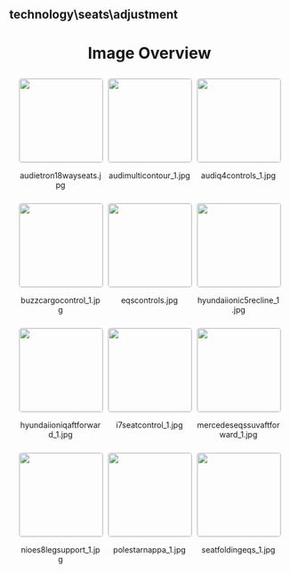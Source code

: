 ## technology\seats\adjustment

<style>
    .image-gallery {
        display: flex;
        flex-wrap: wrap;
        gap: 10px;
        justify-content: center;
        padding: 10px;
    }
    .image-gallery img {
        width: 150px;
        height: auto;
        border: 1px solid #ddd;
        border-radius: 5px;
    }
    .image-gallery div {
        flex: 1 1 calc(33.333% - 20px); /* Three images per row on large screens */
        max-width: 150px;
        text-align: center;
    }
    @media (max-width: 768px) {
        .image-gallery div {
            flex: 1 1 calc(50% - 20px); /* Two images per row on medium screens */
        }
    }
    @media (max-width: 480px) {
        .image-gallery div {
            flex: 1 1 100%; /* One image per row on small screens */
        }
    }
</style>
<h1 style ="text-align: center;"> Image Overview </h1> <div class="image-gallery">
<div>
<img src="https://media.evkx.net/multimedia/technology/seats/adjustment/audietron18wayseats_st.jpg">
<p>audietron18wayseats.jpg</p>
</div>
<div>
<img src="https://media.evkx.net/multimedia/technology/seats/adjustment/audimulticontour_1_st.jpg">
<p>audimulticontour_1.jpg</p>
</div>
<div>
<img src="https://media.evkx.net/multimedia/technology/seats/adjustment/audiq4controls_1_st.jpg">
<p>audiq4controls_1.jpg</p>
</div>
<div>
<img src="https://media.evkx.net/multimedia/technology/seats/adjustment/buzzcargocontrol_1_st.jpg">
<p>buzzcargocontrol_1.jpg</p>
</div>
<div>
<img src="https://media.evkx.net/multimedia/technology/seats/adjustment/eqscontrols_st.jpg">
<p>eqscontrols.jpg</p>
</div>
<div>
<img src="https://media.evkx.net/multimedia/technology/seats/adjustment/hyundaiionic5recline_1_st.jpg">
<p>hyundaiionic5recline_1.jpg</p>
</div>
<div>
<img src="https://media.evkx.net/multimedia/technology/seats/adjustment/hyundaiioniqaftforward_1_st.jpg">
<p>hyundaiioniqaftforward_1.jpg</p>
</div>
<div>
<img src="https://media.evkx.net/multimedia/technology/seats/adjustment/i7seatcontrol_1_st.jpg">
<p>i7seatcontrol_1.jpg</p>
</div>
<div>
<img src="https://media.evkx.net/multimedia/technology/seats/adjustment/mercedeseqssuvaftforward_1_st.jpg">
<p>mercedeseqssuvaftforward_1.jpg</p>
</div>
<div>
<img src="https://media.evkx.net/multimedia/technology/seats/adjustment/nioes8legsupport_1_st.jpg">
<p>nioes8legsupport_1.jpg</p>
</div>
<div>
<img src="https://media.evkx.net/multimedia/technology/seats/adjustment/polestarnappa_1_st.jpg">
<p>polestarnappa_1.jpg</p>
</div>
<div>
<img src="https://media.evkx.net/multimedia/technology/seats/adjustment/seatfoldingeqs_1_st.jpg">
<p>seatfoldingeqs_1.jpg</p>
</div>
</div>
